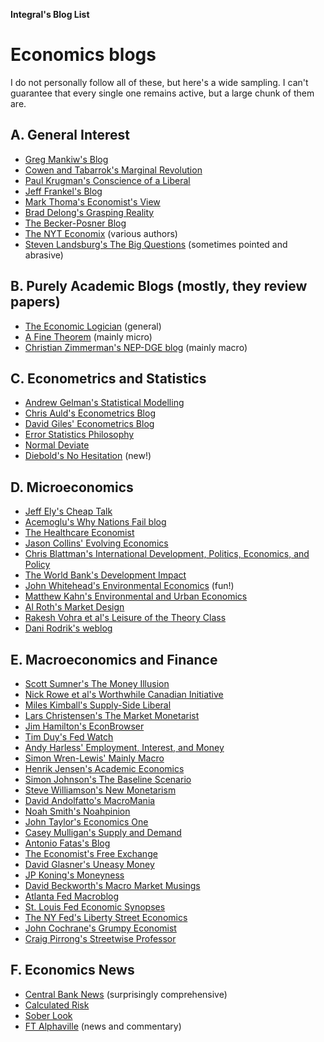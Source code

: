 **Integral's Blog List**

# **Economics blogs**

I do not personally follow all of these, but here's a wide sampling. I can't guarantee that every single one remains active, but a large chunk of them are.

## **A. General Interest**

* [Greg Mankiw's Blog](http://gregmankiw.blogspot.com)
* [Cowen and Tabarrok's Marginal Revolution](http://marginalrevolution.com)
* [Paul Krugman's Conscience of a Liberal](http://krugman.blogs.nytimes.com/)
* [Jeff Frankel's Blog](http://content.ksg.harvard.edu/blog/jeff_frankels_weblog/)
* [Mark Thoma's Economist's View](http://economistsview.typepad.com/)
* [Brad Delong's Grasping Reality](http://delong.typepad.com/)
* [The Becker-Posner Blog](http://www.becker-posner-blog.com/)
* [The NYT Economix](http://economix.blogs.nytimes.com/) (various authors)
* [Steven Landsburg's The Big Questions](http://www.thebigquestions.com/blog/) (sometimes pointed and abrasive)

## **B. Purely Academic Blogs** (mostly, they review papers)

* [The Economic Logician](http://economiclogic.blogspot.com/) (general)
* [A Fine Theorem](http://afinetheorem.wordpress.com/) (mainly micro)
* [Christian Zimmerman's NEP-DGE blog](http://nepdge.wordpress.com/) (mainly macro)

## **C. Econometrics and Statistics**

* [Andrew Gelman's Statistical Modelling](http://andrewgelman.com/)
* [Chris Auld's Econometrics Blog](http://chrisauld.com/)
* [David Giles' Econometrics Blog](http://davegiles.blogspot.com/)
* [Error Statistics Philosophy](http://errorstatistics.com/)
* [Normal Deviate](http://normaldeviate.wordpress.com/)
* [Diebold's No Hesitation](http://fxdiebold.blogspot.com) (new!)

## **D. Microeconomics**  

* [Jeff Ely's Cheap Talk](http://cheaptalk.org/)
* [Acemoglu's Why Nations Fail blog](http://whynationsfail.com/)
* [The Healthcare Economist](http://healthcare-economist.com/)
* [Jason Collins' Evolving Economics](http://www.jasoncollins.org/)
* [Chris Blattman's International Development, Politics, Economics, and Policy](http://www.chrisblattman.com)
* [The World Bank's Development Impact](http://blogs.worldbank.org/impactevaluations/)
* [John Whitehead's Environmental Economics](http://www.env-econ.net/) (fun!)
* [Matthew Kahn's Environmental and Urban Economics](http://greeneconomics.blogspot.com/)
* [Al Roth's Market Design](http://marketdesigner.blogspot.com/)
* [Rakesh Vohra et al's Leisure of the Theory Class](https://theoryclass.wordpress.com/)
* [Dani Rodrik's weblog](http://rodrik.typepad.com/dani_rodriks_weblog/)

## **E. Macroeconomics and Finance**

* [Scott Sumner's The Money Illusion](http://www.themoneyillusion.com/)
* [Nick Rowe et al's Worthwhile Canadian Initiative](http://worthwhile.typepad.com/)
* [Miles Kimball's Supply-Side Liberal](http://blog.supplysideliberal.com/)
* [Lars Christensen's The Market Monetarist](http://marketmonetarist.com/) 
* [Jim Hamilton's EconBrowser](http://www.econbrowser.com/)
* [Tim Duy's Fed Watch](http://economistsview.typepad.com/timduy/)
* [Andy Harless' Employment, Interest, and Money](http://blog.andyharless.com/)
* [Simon Wren-Lewis' Mainly Macro](http://mainlymacro.blogspot.com/)
* [Henrik Jensen's Academic Economics](http://blog.hjeconomics.dk/)
* [Simon Johnson's The Baseline Scenario](http://baselinescenario.com/)
* [Steve Williamson's New Monetarism](http://newmonetarism.blogspot.com/)
* [David Andolfatto's MacroMania](http://andolfatto.blogspot.com/)
* [Noah Smith's Noahpinion](http://noahpinionblog.blogspot.com/)
* [John Taylor's Economics One](http://economicsone.com/)
* [Casey Mulligan's Supply and Demand](http://caseymulligan.blogspot.com/)
* [Antonio Fatas's Blog](http://fatasmihov.blogspot.sg/)
* [The Economist's Free Exchange](http://www.economist.com/blogs/freeexchange)
* [David Glasner's Uneasy Money](http://uneasymoney.com/)
* [JP Koning's Moneyness](http://jpkoning.blogspot.ca/)
* [David Beckworth's Macro Market Musings](http://macromarketmusings.blogspot.com/)
* [Atlanta Fed Macroblog](http://macroblog.typepad.com/)
* [St. Louis Fed Economic Synopses](http://research.stlouisfed.org/publications/es/)
* [The NY Fed's Liberty Street Economics](http://libertystreeteconomics.newyorkfed.org/)
* [John Cochrane's Grumpy Economist](http://johnhcochrane.blogspot.com/)
* [Craig Pirrong's Streetwise Professor](http://streetwiseprofessor.com/)

## **F. Economics News**

* [Central Bank News](http://www.centralbanknews.info/) (surprisingly comprehensive)
* [Calculated Risk](http://www.calculatedriskblog.com/)
* [Sober Look](http://soberlook.com/)
* [FT Alphaville](http://ftalphaville.ft.com/) (news and commentary)
